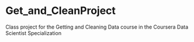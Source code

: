 # Get_and_CleanProject
Class project for the Getting and Cleaning Data course in the Coursera Data Scientist Specialization 
